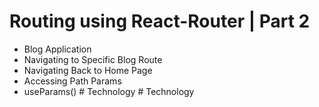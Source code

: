# Routing using React-Router | Part 2


 - Blog Application
  - Navigating to Specific Blog Route
  - Navigating Back to Home Page
 - Accessing Path Params
  - useParams()
#   T e c h n o l o g y  
 #   T e c h n o l o g y  
 